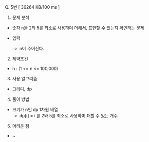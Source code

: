 Q. 5번 [ 36264 KB/100 ms ]

1. 문제 분석
- 숫자 n을 2와 5를 최소로 사용하며 더해서, 표현할 수 있는지 확인하는 문제 


- 입력
  - n이 주어진다.

2. 제약조건
- n : (1 <= n <= 100,000)

3. 사용 알고리즘
- 그리디, dp

4. 풀이 방법
- 크기가 n인 dp 1차원 배열
  - dp[i] = i 를 2와 5를 최소로 사용하며 더할 수 있는 개수

5. 어려운 점
- ~